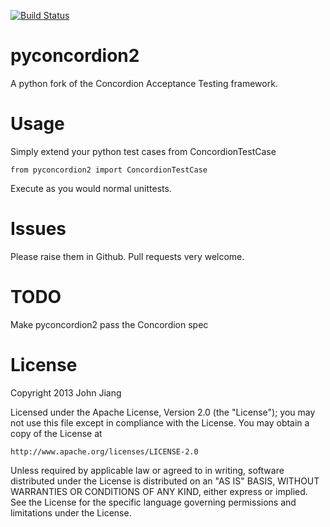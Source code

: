 [![Build Status](https://travis-ci.org/johnjiang/pyconcordion2.png)](https://travis-ci.org/johnjiang/pyconcordion2)

pyconcordion2
=============

A python fork of the Concordion Acceptance Testing framework.

Usage
=====

Simply extend your python test cases from ConcordionTestCase

`from pyconcordion2 import ConcordionTestCase`

Execute as you would normal unittests.

Issues
======

Please raise them in Github. Pull requests very welcome.

TODO
====

Make pyconcordion2 pass the Concordion spec

License
=======

Copyright 2013 John Jiang

Licensed under the Apache License, Version 2.0 (the "License");
you may not use this file except in compliance with the License.
You may obtain a copy of the License at

    http://www.apache.org/licenses/LICENSE-2.0

Unless required by applicable law or agreed to in writing, software
distributed under the License is distributed on an "AS IS" BASIS,
WITHOUT WARRANTIES OR CONDITIONS OF ANY KIND, either express or implied.
See the License for the specific language governing permissions and
limitations under the License.
